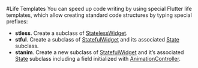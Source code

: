 #Life Templates
You can speed up code writing by using special Flutter life templates, which allow creating standard code structures by typing special prefixes:

- **stless**. Create a subclass of [StatelessWidget](https://docs.flutter.io/flutter/widgets/StatelessWidget-class.html).
- **stful**. Create a subclass of [StatefulWidget](https://docs.flutter.io/flutter/widgets/StatefulWidget-class.html) and its associated [State](https://docs.flutter.io/flutter/widgets/State-class.html) subclass.
- **stanim**. Create a new subclass of [StatefulWidget](https://docs.flutter.io/flutter/widgets/StatefulWidget-class.html) and it’s associated [State](https://docs.flutter.io/flutter/widgets/State-class.html) subclass including a field initialized with [AnimationController](https://docs.flutter.io/flutter/animation/AnimationController-class.html).
